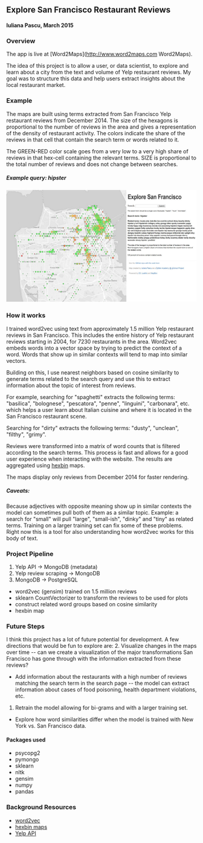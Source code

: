 ## Explore San Francisco Restaurant Reviews

#### Iuliana Pascu, March 2015

### Overview

The app is live at [Word2Maps](http://www.word2maps.com Word2Maps).  

The idea of this project is to allow a user, or data scientist, to explore and learn about a city from the text and volume of Yelp restaurant reviews. My goal was to structure this data and help users extract insights about the local restaurant market.

### Example

The maps are built using terms extracted from San Francisco Yelp restaurant reviews from December 2014. The size of the hexagons is proportional to the number of reviews in the area and gives a representation of the density of restaurant activity. The colors indicate the share of the reviews in that cell that contain the search term or words related to it.

The GREEN-RED color scale goes from a very low to a very high share of reviews in that hex-cell containing the relevant terms.
SIZE is proportional to the total number of reviews and does not change between searches.

##### Example query: hipster
![Alt text](/examples/hipster.jpg)


### How it works

I trained word2vec using text from approximately 1.5 million Yelp restaurant reviews in San Francisco. This includes the entire history of Yelp restaurant reviews starting in 2004, for 7230 restaurants in the area. Word2vec embeds words into a vector space by trying to predict the context of a word. Words that show up in similar contexts will tend to map into similar vectors.

Building on this, I use nearest neighbors based on cosine similarity to generate terms related to the search query and use this to extract information about the topic of interest from reviews.

For example, searching for "spaghetti" extracts the following terms: "basilica", "bolognese", "pescatora", "penne", "linguini", "carbonara", etc. which helps a user learn about Italian cuisine and where it is located in the San Francisco restaurant scene.

Searching for "dirty" extracts the following terms: "dusty", "unclean", "filthy", "grimy".

Reviews were transformed into a matrix of word counts that is filtered according to the search terms. This process is fast and allows for a good user experience when interacting with the website. The results are aggregated using [hexbin](http://www.delimited.io/blog/2013/12/1/hexbins-with-d3-and-leaflet-maps) maps.

The maps display only reviews from December 2014 for faster rendering.

##### Caveats:  
Because adjectives with opposite meaning show up in similar contexts the model can sometimes pull both of them as a similar topic. Example: a search for "small" will pull "large", "small-ish", "dinky" and "tiny" as related terms. Training on a larger training set can fix some of these problems. Right now this is a tool for also understanding how word2vec works for this body of text.

### Project Pipeline
1. Yelp API -> MongoDB (metadata)  
2. Yelp review scraping -> MongoDB
3. MongoDB -> PostgreSQL
- word2vec (gensim) trained on 1.5 million reviews
- sklearn CountVectorizer to transform the reviews to be used for plots
- construct related word groups based on cosine similarity
- hexbin map

### Future Steps
I think this project has a lot of future potential for development. A few directions that would be fun to explore are:
2. Visualize changes in the maps over time -- can we create a visualization of the major transformations San Francisco has gone through with the information extracted from these reviews?
- Add information about the restaurants with a high number of reviews matching the search term in the search page -- the model can extract information about cases of food poisoning, health department violations, etc.
1. Retrain the model allowing for bi-grams and with a larger training set.
- Explore how word similarities differ when the model is trained with New York vs. San Francisco data.

#### Packages used
- psycopg2
- pymongo
- sklearn
- nltk
- gensim
- numpy
- pandas

### Background Resources
- [word2vec](https://code.google.com/p/word2vec/)
- [hexbin maps](http://www.delimited.io/blog/2013/12/1/hexbins-with-d3-and-leaflet-maps)
- [Yelp API](https://www.yelp.com/developers/documentation)
